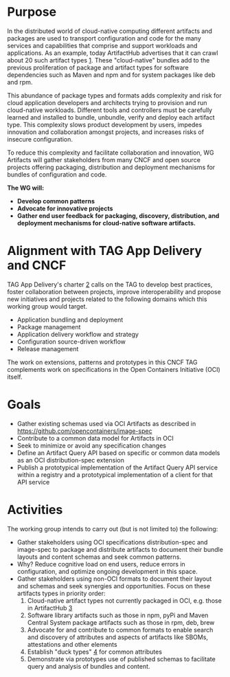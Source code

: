 # Purpose
In the distributed world of cloud-native computing different artifacts and packages are used to transport configuration and code for the many services and capabilities that comprise and support workloads and applications. As an example, today ArtifactHub advertises that it can crawl about 20 such artifact types [1]. These "cloud-native" bundles add to the previous proliferation of package and artifact types for software dependencies such as Maven and npm and for system packages like deb and rpm.

This abundance of package types and formats adds complexity and risk for cloud application developers and architects trying to provision and run cloud-native workloads. Different tools and controllers must be carefully learned and installed to bundle, unbundle, verify and deploy each artifact type. This complexity slows product development by users, impedes innovation and collaboration amongst projects, and increases risks of insecure configuration.

To reduce this complexity and facilitate collaboration and innovation, WG Artifacts will gather stakeholders from many CNCF and open source projects offering packaging, distribution and deployment mechanisms for bundles of configuration and code.

**The WG will:**  
* **Develop common patterns**  
*  **Advocate for innovative projects**  
*  **Gather end user feedback**
**for packaging, discovery, distribution, and deployment mechanisms for** **cloud-native software artifacts.**

# Alignment with TAG App Delivery and CNCF
TAG App Delivery's charter [2] calls on the TAG to develop best practices, foster collaboration between projects, improve interoperability and propose new initiatives and projects related to the following domains which this working group would target.

* Application bundling and deployment
* Package management
* Application delivery workflow and strategy
* Configuration source-driven workflow
* Release management

The work on extensions, patterns and prototypes in this CNCF TAG complements work on specifications in the Open Containers Initiative (OCI) itself.

# Goals
* Gather existing schemas used via OCI Artifacts as described in https://github.com/opencontainers/image-spec
* Contribute to a common data model for Artifacts in OCI
* Seek to minimize or avoid any specification changes
* Define an Artifact Query API based on specific or common data models as an OCI distribution-spec extension
* Publish a prototypical implementation of the Artifact Query API service within a registry and a prototypical implementation of a client for that API service

# Activities
The working group intends to carry out (but is not limited to) the following:
* Gather stakeholders using OCI specifications distribution-spec and image-spec to package and distribute artifacts to document their bundle layouts and content schemas and seek common patterns.
* Why? Reduce cognitive load on end users, reduce errors in configuration, and optimize ongoing development in this space.
* Gather stakeholders using non-OCI formats to document their layout and schemas and seek synergies and opportunities. Focus on these artifacts types in priority order:
  1. Cloud-native artifact types not currently packaged in OCI, e.g. those in ArtifactHub [3]
  2. Software library artifacts such as those in npm, pyPi and Maven Central
System package artifacts such as those in rpm, deb, brew
  3. Advocate for and contribute to common formats to enable search and discovery of attributes and aspects of artifacts like SBOMs, attestations and other elements
  4. Establish "duck types" [4] for common attributes
  5. Demonstrate via prototypes use of published schemas to facilitate query and analysis of bundles and content.

[1]: https://artifacthub.io/docs/topics/repositories/
[2]: https://github.com/cncf/toc/blob/main/tags/app-delivery.md#areas-considered-in-scope
[3]: https://artifacthub.io/docs/topics/repositories/
[4]: https://knative.dev/docs/concepts/duck-typing/ 
